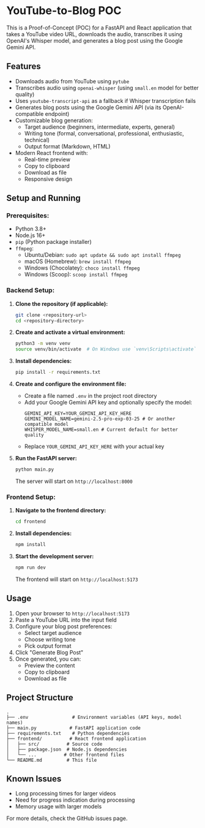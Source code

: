 # YouTube-to-Blog POC

This is a Proof-of-Concept (POC) for a FastAPI and React application that takes a YouTube video URL, downloads the audio, transcribes it using OpenAI's Whisper model, and generates a blog post using the Google Gemini API.

## Features

* Downloads audio from YouTube using `pytube`
* Transcribes audio using `openai-whisper` (using `small.en` model for better quality)
* Uses `youtube-transcript-api` as a fallback if Whisper transcription fails
* Generates blog posts using the Google Gemini API (via its OpenAI-compatible endpoint)
* Customizable blog generation:
  * Target audience (beginners, intermediate, experts, general)
  * Writing tone (formal, conversational, professional, enthusiastic, technical)
  * Output format (Markdown, HTML)
* Modern React frontend with:
  * Real-time preview
  * Copy to clipboard
  * Download as file
  * Responsive design

## Setup and Running

### Prerequisites:

* Python 3.8+
* Node.js 16+
* `pip` (Python package installer)
* `ffmpeg`:
  * Ubuntu/Debian: `sudo apt update && sudo apt install ffmpeg`
  * macOS (Homebrew): `brew install ffmpeg`
  * Windows (Chocolatey): `choco install ffmpeg`
  * Windows (Scoop): `scoop install ffmpeg`

### Backend Setup:

1. **Clone the repository (if applicable):**
   ```bash
   git clone <repository-url>
   cd <repository-directory>
   ```

2. **Create and activate a virtual environment:**
   ```bash
   python3 -m venv venv
   source venv/bin/activate  # On Windows use `venv\Scripts\activate`
   ```

3. **Install dependencies:**
   ```bash
   pip install -r requirements.txt
   ```

4. **Create and configure the environment file:**
   * Create a file named `.env` in the project root directory
   * Add your Google Gemini API key and optionally specify the model:
     ```dotenv
     GEMINI_API_KEY=YOUR_GEMINI_API_KEY_HERE
     GEMINI_MODEL_NAME=gemini-2.5-pro-exp-03-25 # Or another compatible model
     WHISPER_MODEL_NAME=small.en # Current default for better quality
     ```
   * Replace `YOUR_GEMINI_API_KEY_HERE` with your actual key

5. **Run the FastAPI server:**
   ```bash
   python main.py
   ```
   The server will start on `http://localhost:8000`

### Frontend Setup:

1. **Navigate to the frontend directory:**
   ```bash
   cd frontend
   ```

2. **Install dependencies:**
   ```bash
   npm install
   ```

3. **Start the development server:**
   ```bash
   npm run dev
   ```
   The frontend will start on `http://localhost:5173`

## Usage

1. Open your browser to `http://localhost:5173`
2. Paste a YouTube URL into the input field
3. Configure your blog post preferences:
   * Select target audience
   * Choose writing tone
   * Pick output format
4. Click "Generate Blog Post"
5. Once generated, you can:
   * Preview the content
   * Copy to clipboard
   * Download as file

## Project Structure

```
.
├── .env                # Environment variables (API keys, model names)
├── main.py            # FastAPI application code
├── requirements.txt    # Python dependencies
├── frontend/          # React frontend application
│   ├── src/          # Source code
│   ├── package.json  # Node.js dependencies
│   └── ...          # Other frontend files
└── README.md         # This file
```

## Known Issues

* Long processing times for larger videos
* Need for progress indication during processing
* Memory usage with larger models

For more details, check the GitHub issues page.